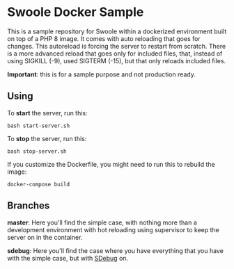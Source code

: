 # Swoole Docker Sample



This is a sample repository for Swoole within a dockerized environment built on top of a PHP 8 image. It comes with auto reloading that goes for changes. This autoreload is forcing the server to restart from scratch. There is a more advanced reload that goes only for included files, that, instead of using SIGKILL (-9), used SIGTERM (-15), but that only reloads included files.

**Important**: this is for a sample purpose and not production ready.



## Using



To **start** the server, run this:

```shell
bash start-server.sh
```



To **stop** the server, run this:

```shell
bash stop-server.sh
```



If you customize the Dockerfile, you might need to run this to rebuild the image:

```shell
docker-compose build
```



## Branches



**master**: Here you'll find the simple case, with nothing more than a development environment with hot reloading using supervisor to keep the server on in the container.



**sdebug**: Here you'll find the case where you have everything that you have with the simple case, but with [SDebug](https://github.com/swoole/sdebug) on.

